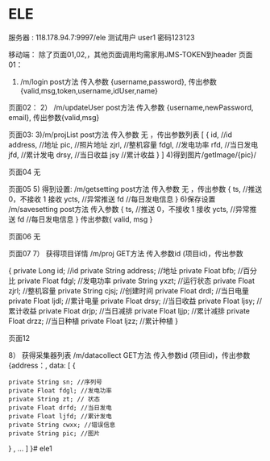 # ELE

服务器 : 118.178.94.7:9997/ele
测试用户 user1 密码123123

移动端： 除了页面01,02,，其他页面调用均需家用JMS-TOKEN到header
页面01：
1) /m/login post方法  传入参数 {username,password}, 传出参数{valid,msg,token,username,idUser,name}

页面02：
2） /m/updateUser post方法  传入参数 {username,newPassword, email}, 传出参数{valid,msg}

页面03:
3)/m/projList post方法 传入参数 无 ，传出参数列表 [
   {
	 id,          //id
     address,   //地址
	 pic,       //照片地址
	 zjrl,       //整机容量
	 fdgl,       //发电功率
	 rfd,      //当日发电
	 jfd,       //累计发电
	 drsy,        //当日收益
	 jsy      //累计收益
	}
	]
4)得到图片/getImage/{pic}/	

页面04
无

页面05
5) 得到设置: /m/getsetting post方法 传入参数 无 ，传出参数
{
	ts,       //推送 0，不接收 1 接收
	ycts,   //异常推送
	fd    //每日发电信息
}
6)保存设置
/m/savesetting post方法 传入参数
{
	ts,       //推送 0，不接收 1 接收
	ycts,   //异常推送
	fd    //每日发电信息
}
传出参数{
valid,
msg
}
 
 页面06
 无
 
页面07 
7） 获得项目详情 /m/proj GET方法 传入参数id (项目id)，传出参数

{
	private Long id;          //id
	private String address;   //地址
	private Float bfb;       //百分比
	private Float fdgl;       //发电功率
	private String yxzt;      //运行状态
	private Float zjrl;       //整机容量
	private String cjsj;       //创建时间
	private Float drdl;       //当日电量
	private Float ljdl;       //累计电量
	private Float drsy;        //当日收益
	private Float ljsy;       //累计收益
	private Float drjp;        //当日减排
	private Float ljjp;       //累计减排
	private Float drzz;        //当日种植
	private Float ljzz;       //累计种植
}


页面12

8） 获得采集器列表  /m/datacollect GET方法 传入参数id (项目id)，传出参数
{address：, data: [
{

	private String sn; //序列号
	private Float fdgl; //发电功率
	private String zt; // 状态
	private Float drfd; //当日发电
	private Float ljfd; //累计发电
	private String cwxx; //错误信息
	private String pic; //图片

}
,
...
]
}# ele1
